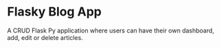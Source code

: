 # Flasky Blog App

A CRUD Flask Py application where users can have their own dashboard, add, edit or delete articles.
